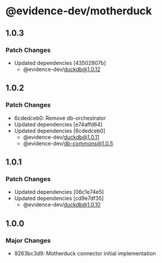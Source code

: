 # @evidence-dev/motherduck

## 1.0.3

### Patch Changes

- Updated dependencies [43502807b]
  - @evidence-dev/duckdb@1.0.12

## 1.0.2

### Patch Changes

- 6cdedceb0: Remove db-orchestrator
- Updated dependencies [e74affd64]
- Updated dependencies [6cdedceb0]
  - @evidence-dev/duckdb@1.0.11
  - @evidence-dev/db-commons@1.0.5

## 1.0.1

### Patch Changes

- Updated dependencies [06c1e74e5]
- Updated dependencies [cd9e7df35]
  - @evidence-dev/duckdb@1.0.10

## 1.0.0

### Major Changes

- 9263bc3d9: Motherduck connector initial implementation
